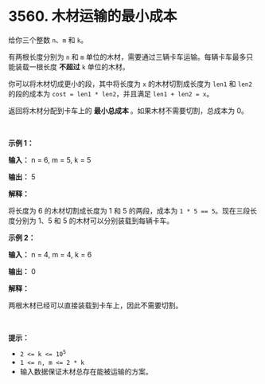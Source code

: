 # 3560. 木材运输的最小成本 

<p>给你三个整数 <code>n</code>、<code>m</code> 和 <code>k</code>。</p>

<p>有两根长度分别为 <code>n</code> 和 <code>m</code> 单位的木材，需要通过三辆卡车运输。每辆卡车最多只能装载一根长度&nbsp;<strong>不超过</strong> <code>k</code> 单位的木材。</p>

<p>你可以将木材切成更小的段，其中将长度为 <code>x</code> 的木材切割成长度为 <code>len1</code> 和 <code>len2</code> 的段的成本为 <code>cost = len1 * len2</code>，并且满足 <code>len1 + len2 = x</code>。</p>

<p>返回将木材分配到卡车上的&nbsp;<strong>最小总成本&nbsp;</strong>。如果木材不需要切割，总成本为 0。</p>

<p>&nbsp;</p>

<p><strong class="example">示例 1：</strong></p>

<div class="example-block">
<p><strong>输入：</strong> <span class="example-io">n = 6, m = 5, k = 5</span></p>

<p><strong>输出：</strong> <span class="example-io">5</span></p>

<p><strong>解释：</strong></p>

<p>将长度为 6 的木材切割成长度为 1 和 5 的两段，成本为 <code>1 * 5 == 5</code>。现在三段长度分别为 1、5 和 5 的木材可以分别装载到每辆卡车。</p>
</div>

<p><strong class="example">示例 2：</strong></p>

<div class="example-block">
<p><strong>输入：</strong> <span class="example-io">n = 4, m = 4, k = 6</span></p>

<p><strong>输出：</strong> <span class="example-io">0</span></p>

<p><strong>解释：</strong></p>

<p>两根木材已经可以直接装载到卡车上，因此不需要切割。</p>
</div>

<p>&nbsp;</p>

<p><strong>提示：</strong></p>

<ul>
	<li><code>2 &lt;= k &lt;= 10<sup>5</sup></code></li>
	<li><code>1 &lt;= n, m &lt;= 2 * k</code></li>
	<li>输入数据保证木材总存在能被运输的方案。</li>
</ul>
